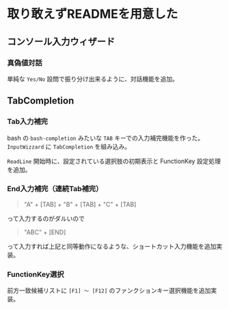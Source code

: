 # 取り敢えずREADMEを用意した

## コンソール入力ウィザード

### 真偽値対話

単純な `Yes/No` 設問で振り分け出来るように、対話機能を追加。

## TabCompletion

### Tab入力補完

bash の `bash-completion` みたいな `TAB` キーでの入力補完機能を作った。  
`InputWizzard` に `TabCompletion` を組み込み。

`ReadLine` 開始時に、設定されている選択肢の初期表示と FunctionKey 設定処理を追加。

### End入力補完（連続Tab補完）

> "A" + [TAB] + "B" + [TAB] + "C" + [TAB]

って入力するのがダルいので

> "ABC" + [END]

って入力すれば上記と同等動作になるような、ショートカット入力機能を追加実装。

### FunctionKey選択

前方一致候補リストに `[F1] ～ [F12]` のファンクションキー選択機能を追加実装。
